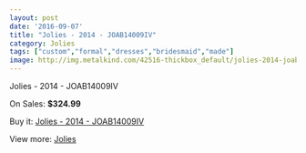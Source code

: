 ```yaml
---
layout: post
date: '2016-09-07'
title: "Jolies - 2014 - JOAB14009IV"
category: Jolies
tags: ["custom","formal","dresses","bridesmaid","made"]
image: http://img.metalkind.com/42516-thickbox_default/jolies-2014-joab14009iv.jpg
---
```

Jolies - 2014 - JOAB14009IV

On Sales: **$324.99**
<a href="https://www.metalkind.com/en/jolies/12630-jolies-2014-joab14009iv.html"><amp-img layout="responsive" width="600" height="600" src="//img.metalkind.com/42516-thickbox_default/jolies-2014-joab14009iv.jpg" alt="Jolies - 2014 - JOAB14009IV 0" /></a>
<a href="https://www.metalkind.com/en/jolies/12630-jolies-2014-joab14009iv.html"><amp-img layout="responsive" width="600" height="600" src="//img.metalkind.com/42517-thickbox_default/jolies-2014-joab14009iv.jpg" alt="Jolies - 2014 - JOAB14009IV 1" /></a>
<a href="https://www.metalkind.com/en/jolies/12630-jolies-2014-joab14009iv.html"><amp-img layout="responsive" width="600" height="600" src="//img.metalkind.com/42519-thickbox_default/jolies-2014-joab14009iv.jpg" alt="Jolies - 2014 - JOAB14009IV 2" /></a>

Buy it: [Jolies - 2014 - JOAB14009IV](https://www.metalkind.com/en/jolies/12630-jolies-2014-joab14009iv.html "Jolies - 2014 - JOAB14009IV")

View more: [Jolies](https://www.metalkind.com/en/147-jolies "Jolies")